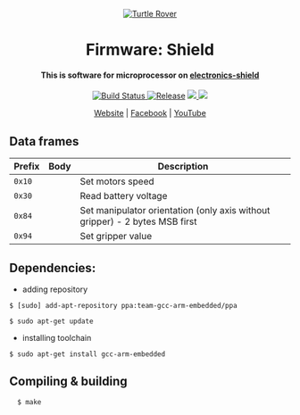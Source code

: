 <p align="center">
  <a href="http://turtlerover.com" alt="Turtle Rover"><img src="https://avatars3.githubusercontent.com/u/36553642?s=84&v=4" alt="Turtle Rover" /></a>
</p>
<h1 align="center">Firmware: Shield</h1>
<h4 align="center">This is software for microprocessor on <a href="https://github.com/TurtleRover/electronics-shield">electronics-shield</a></h4>

<p align="center">
  <a href="https://travis-ci.org/TurtleRover/firmware-shield">
    <img src="https://travis-ci.org/TurtleRover/firmware-shield.svg?branch=master" alt="Build Status">
  </a>
  <a href="https://github.com/TurtleRover/firmware-shield/releases">
    <img src="https://img.shields.io/github/release/TurtleRover/firmware-shield.svg" alt="Release"></a>
  <a href="https://github.com/TurtleRover/firmware-shield/blob/master/LICENSE">
      <img src="https://img.shields.io/github/license/TurtleRover/firmware-shield.svg">
  </a>
  <a href="https://twitter.com/TurtleRover">
    <img src="https://img.shields.io/twitter/follow/TurtleRover.svg?style=social&label=Follow">
  </a>
</p>
<p align="center">
  <a href="http://turtlerover.com" alt="Website">Website</a> |
  <a href="https://www.facebook.com/TurtleRover/" alt="Facebook">Facebook</a> |
  <a href="https://www.youtube.com/channel/UCxukvEct3wP0S5FACa3uelA" alt="YouTube">YouTube</a>
</p>

## Data frames

| Prefix | Body| Description |
| --- | --- | --- |
| `0x10` | | Set motors speed |
| `0x30` | | Read battery voltage |
| `0x84` | | Set manipulator orientation (only axis without gripper)	- 2 bytes MSB first |
| `0x94` | | Set gripper value |


## Dependencies:

 * adding repository 
```
$ [sudo] add-apt-repository ppa:team-gcc-arm-embedded/ppa
```

```
$ sudo apt-get update 
```
 * installing toolchain
 
```
$ sudo apt-get install gcc-arm-embedded
```

## Compiling & building

```
  $ make
```
